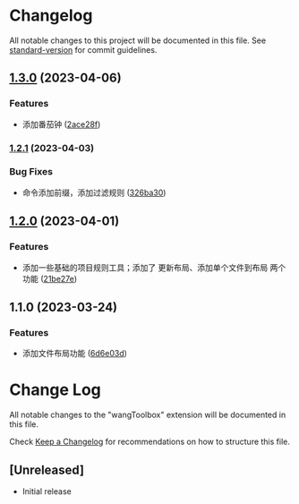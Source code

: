 # Changelog

All notable changes to this project will be documented in this file. See [standard-version](https://github.com/conventional-changelog/standard-version) for commit guidelines.

## [1.3.0](https://github.com/wangdaxiaoda/wang-toolbox/compare/v1.2.1...v1.3.0) (2023-04-06)


### Features

* 添加番茄钟 ([2ace28f](https://github.com/wangdaxiaoda/wang-toolbox/commit/2ace28f363012109215156b35135b4ab4c30e644))

### [1.2.1](https://github.com/wangdaxiaoda/wang-toolbox/compare/v1.2.0...v1.2.1) (2023-04-03)


### Bug Fixes

* 命令添加前缀，添加过滤规则 ([326ba30](https://github.com/wangdaxiaoda/wang-toolbox/commit/326ba3096c61f51c651a2573187113c29a2bebc1))

## [1.2.0](https://github.com/wangdaxiaoda/wang-toolbox/compare/v1.1.0...v1.2.0) (2023-04-01)


### Features

* 添加一些基础的项目规则工具；添加了 更新布局、添加单个文件到布局 两个功能 ([21be27e](https://github.com/wangdaxiaoda/wang-toolbox/commit/21be27eb3ad1c965024da034957cd3a666e39ac3))

## 1.1.0 (2023-03-24)


### Features

* 添加文件布局功能 ([6d6e03d](https://github.com/wangdaxiaoda/wang-toolbox/commit/6d6e03d1c2c98953c8cbf30db4eaa43f2e9b744f))

# Change Log

All notable changes to the "wangToolbox" extension will be documented in this file.

Check [Keep a Changelog](http://keepachangelog.com/) for recommendations on how to structure this file.

## [Unreleased]

- Initial release